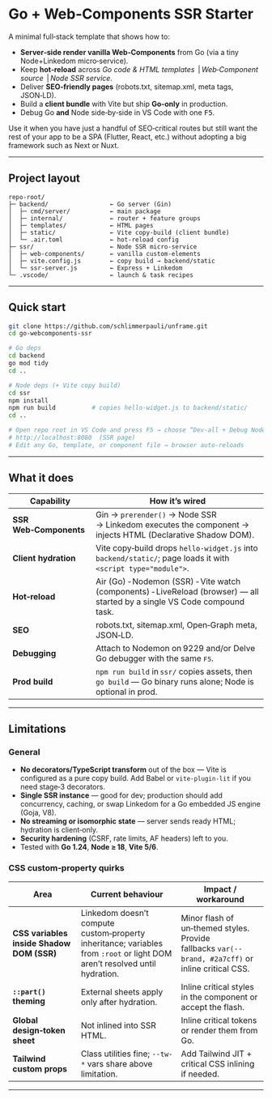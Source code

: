 # Go + Web‑Components SSR Starter

A minimal full‑stack template that shows how to:

* **Server‑side render vanilla Web‑Components** from Go
  (via a tiny Node+Linkedom micro‑service).
* Keep **hot‑reload** across
  *Go code & HTML templates*  | *Web‑Component source*  | *Node SSR service*.
* Deliver **SEO‑friendly pages** (robots.txt, sitemap.xml, meta tags, JSON‑LD).
* Build a **client bundle** with Vite but ship **Go‑only** in production.
* Debug Go **and** Node side‑by‑side in VS Code with one <kbd>F5</kbd>.

Use it when you have just a handful of SEO‑critical routes but still want the
rest of your app to be a SPA (Flutter, React, etc.) without adopting a big
framework such as Next or Nuxt.

---

## 

## Project layout

```
repo‑root/
├─ backend/                 ← Go server (Gin)
│  ├─ cmd/server/           ← main package
│  ├─ internal/             ← router + feature groups
│  ├─ templates/            ← HTML pages
│  ├─ static/               ← Vite copy‑build (client bundle)
│  └─ .air.toml             ← hot‑reload config
├─ ssr/                     ← Node SSR micro‑service
│  ├─ web-components/       ← vanilla custom‑elements
│  ├─ vite.config.js        ← copy build → backend/static
│  └─ ssr-server.js         ← Express + Linkedom
└─ .vscode/                 ← launch & task recipes
```

---

## Quick start

```bash
git clone https://github.com/schlimmerpauli/unframe.git
cd go-webcomponents-ssr

# Go deps
cd backend
go mod tidy
cd ..

# Node deps (+ Vite copy build)
cd ssr
npm install
npm run build          # copies hello-widget.js to backend/static/
cd ..

# Open repo root in VS Code and press F5 → choose “Dev‑all + Debug Node”
# http://localhost:8080  (SSR page)
# Edit any Go, template, or component file → browser auto‑reloads
```

---

## What it does

| Capability             | How it’s wired                                                                                                             |
| ---------------------- | -------------------------------------------------------------------------------------------------------------------------- |
| **SSR Web‑Components** | Gin → `prerender()` → Node SSR → Linkedom executes the component → injects HTML (Declarative Shadow DOM).                  |
| **Client hydration**   | Vite copy‑build drops `hello-widget.js` into `backend/static/`; page loads it with `<script type="module">`.               |
| **Hot‑reload**         | Air (Go) ‑ Nodemon (SSR) ‑ Vite watch (components) ‑ LiveReload (browser) — all started by a single VS Code compound task. |
| **SEO**                | robots.txt, sitemap.xml, Open‑Graph meta, JSON‑LD.                                                                         |
| **Debugging**          | Attach to Nodemon on 9229 and/or Delve Go debugger with the same <kbd>F5</kbd>.                                            |
| **Prod build**         | `npm run build` in `ssr/` copies assets, then `go build` — Go binary runs alone; Node is optional in prod.                 |

---

## Limitations

### General

* **No decorators/TypeScript transform** out of the box — Vite is configured as a pure copy build. Add Babel or `vite-plugin-lit` if you need stage‑3 decorators.
* **Single SSR instance** — good for dev; production should add concurrency, caching, or swap Linkedom for a Go embedded JS engine (Goja, V8).
* **No streaming or isomorphic state** — server sends ready HTML; hydration is client‑only.
* **Security hardening** (CSRF, rate limits, AF headers) left to you.
* Tested with **Go 1.24**, **Node ≥ 18**, **Vite 5/6**.

### CSS custom‑property quirks

| Area                                      | Current behaviour                                                                                                          | Impact / workaround                                                                                |
| ----------------------------------------- | -------------------------------------------------------------------------------------------------------------------------- | -------------------------------------------------------------------------------------------------- |
| **CSS variables inside Shadow DOM (SSR)** | Linkedom doesn’t compute custom‑property inheritance; variables from `:root` or light DOM aren’t resolved until hydration. | Minor flash of un‑themed styles. Provide fallbacks `var(--brand, #2a7cff)` or inline critical CSS. |
| **`::part()` theming**                    | External sheets apply only after hydration.                                                                                | Inline critical styles in the component or accept the flash.                                       |
| **Global design‑token sheet**             | Not inlined into SSR HTML.                                                                                                 | Inline critical tokens or render them from Go.                                                     |
| **Tailwind custom props**                 | Class utilities fine; `--tw-*` vars share above limitation.                                                                | Add Tailwind JIT + critical CSS inlining if needed.                                                |

---
